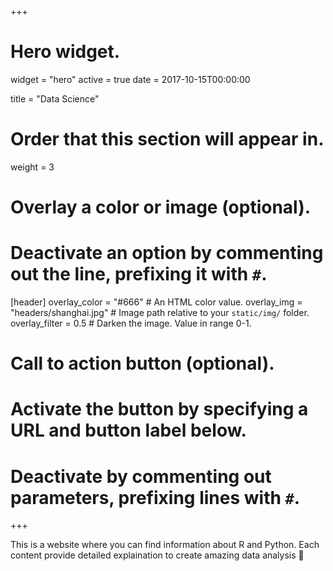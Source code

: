 +++
# Hero widget.
widget = "hero"
active = true
date = 2017-10-15T00:00:00

title = "Data Science"

# Order that this section will appear in.
weight = 3

# Overlay a color or image (optional).
#   Deactivate an option by commenting out the line, prefixing it with `#`.
[header]
  overlay_color = "#666"  # An HTML color value.
  overlay_img = "headers/shanghai.jpg"  # Image path relative to your `static/img/` folder.
  overlay_filter = 0.5  # Darken the image. Value in range 0-1.

# Call to action button (optional).
#   Activate the button by specifying a URL and button label below.
#   Deactivate by commenting out parameters, prefixing lines with `#`.
+++

This is a website where you can find information about R and Python. Each content provide detailed explaination to create amazing data analysis :rocket:
</script>
